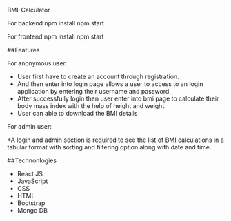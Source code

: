 BMI-Calculator

For backend npm install npm start

For frontend npm install npm start


##Features

For anonymous user:

 * User first have to create an account through registration. 
 * And then enter into login page allows a user to access to an login application by entering their username and password. 
 * After successfully login then user enter into bmi page to calculate their body mass index with the help of height and weight.
 * User can able to download the BMI details
 
For admin user:
   
   *A login and admin section is required to see the list of BMI calculations in a tabular format with sorting and filtering option along with date and time.      


##Technonlogies

*	React JS
*	JavaScript
*	CSS
*	HTML
*	Bootstrap
*	Mongo DB     
